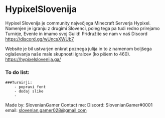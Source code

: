 # HypixelSlovenija
Hypixel Slovenija je community največjega Minecraft Serverja Hypixel.
Namenjen je igranju z drugimi Slovenci, poleg tega pa tudi redno prirejamo Turnirje, Evente in imamo svoj Guild!
Pridružite se nam v naš Discord https://discord.gg/wUncsXWUb7

Website je bil ustvarjen enkrat poznega julija in to z namenom boljšega oglaševanja naše male skupnosti igralcev (ko pišem to 460).
https://hypixelslovenija.ga/

### To do list:
    
    ###Turnirji:
        - popravi font
        - dodaj slike
        - 

Made by: SlovenianGamer
Contact me:
  Discord: SlovenianGamer#0001
  email: slovenian.gamer028@gmail.com

